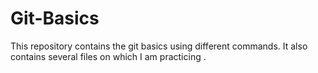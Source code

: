 # Git-Basics
This repository contains the git basics using different commands.
It also contains several files on which I  am practicing .


